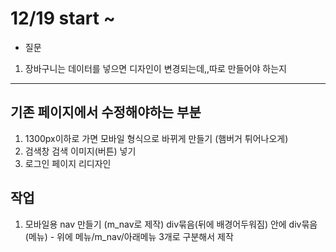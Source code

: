 # 12/19 start ~
* 질문
1. 장바구니는 데이터를 넣으면 디자인이 변경되는데,,따로 만들어야 하는지
-----------------------
## 기존 페이지에서 수정해야하는 부분
1. 1300px이하로 가면 모바일 형식으로 바뀌게 만들기 (햄버거 튀어나오게)
2. 검색창 검색 이미지(버튼) 넣기
3. 로그인 페이지 리디자인

## 작업
1. 모바일용 nav 만들기 (m_nav로 제작)
    div묶음(뒤에 배경어두워짐) 안에 div묶음(메뉴) - 위에 메뉴/m_nav/아래메뉴 3개로 구분해서 제작